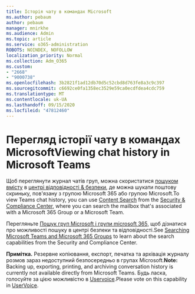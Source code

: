 ```yaml
---
title: Історія чату в командах Microsoft
ms.author: pebaum
author: pebaum
manager: mnirkhe
ms.audience: Admin
ms.topic: article
ms.service: o365-administration
ROBOTS: NOINDEX, NOFOLLOW
localization_priority: Normal
ms.collection: Adm_O365
ms.custom:
- "2668"
- "9000738"
ms.openlocfilehash: 3b2821f1ad12db70d5c52cbd8d763fe8a3c9c397
ms.sourcegitcommit: c6692ce0fa1358ec3529e59ca0ecdfdea4cdc759
ms.translationtype: MT
ms.contentlocale: uk-UA
ms.lasthandoff: 09/15/2020
ms.locfileid: "47812460"
---
```

# <a name="viewing-chat-history-in-microsoft-teams"></a><span data-ttu-id="e9246-102">Перегляд історії чату в командах Microsoft</span><span class="sxs-lookup"><span data-stu-id="e9246-102">Viewing chat history in Microsoft Teams</span></span>

<span data-ttu-id="e9246-103">Щоб переглянути журнал чатів груп, можна скористатися [пошуком вмісту](https://sip.protection.office.com/contentsearchbeta?ContentOnly=1) в [центрі відповідності & безпеки](https://sip.protection.office.com/insightdashboard), де можна шукати поштову скриньку, пов'язану з групою Microsoft 365 або групою Microsoft.</span><span class="sxs-lookup"><span data-stu-id="e9246-103">To view Teams chat history, you can use [Content Search](https://sip.protection.office.com/contentsearchbeta?ContentOnly=1) from the [Security & Compliance Center](https://sip.protection.office.com/insightdashboard), where you can search the mailbox that's associated with a Microsoft 365 Group or a Microsoft Team.</span></span> 

<span data-ttu-id="e9246-104">Перегляньте [Пошук груп Microsoft і групи microsoft 365,](https://docs.microsoft.com/microsoft-365/compliance/content-search) щоб дізнатися про можливості пошуку в центрі безпеки та відповідності.</span><span class="sxs-lookup"><span data-stu-id="e9246-104">See [Searching Microsoft Teams and Microsoft 365 Groups](https://docs.microsoft.com/microsoft-365/compliance/content-search) to learn about the search capabilities from the Security and Compliance Center.</span></span> 

<span data-ttu-id="e9246-105">**Примітка.** Резервне копіювання, експорт, печатка та архівація журналу розмов зараз недоступний безпосередньо в групах Microsoft.</span><span class="sxs-lookup"><span data-stu-id="e9246-105">**Note:** Backing up, exporting, printing, and archiving conversation history is currently not available directly from Microsoft Teams.</span></span> <span data-ttu-id="e9246-106">Будь ласка, голосуйте за цією можливістю в [Uservoice](https://microsoftteams.uservoice.com/forums/555103-public/suggestions/16982542-backup-export-printing-archive-options?page=2&per_page=20).</span><span class="sxs-lookup"><span data-stu-id="e9246-106">Please vote on this capability in [UserVoice](https://microsoftteams.uservoice.com/forums/555103-public/suggestions/16982542-backup-export-printing-archive-options?page=2&per_page=20).</span></span> 